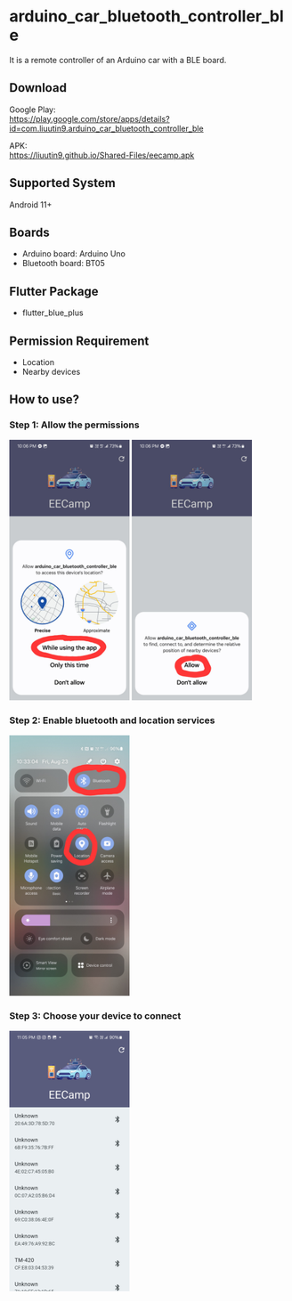 # arduino_car_bluetooth_controller_ble
It is a remote controller of an Arduino car with a BLE board.

## Download
Google Play:  
https://play.google.com/store/apps/details?id=com.liuutin9.arduino_car_bluetooth_controller_ble

APK:  
https://liuutin9.github.io/Shared-Files/eecamp.apk

## Supported System
Android 11+

## Boards
- Arduino board: Arduino Uno
- Bluetooth board: BT05

## Flutter Package
- flutter_blue_plus

## Permission Requirement
- Location
- Nearby devices

## How to use?
### Step 1: Allow the permissions
<div align="justify" flex=true>
    <img src="Screenshot_Permission_Location.jpg" width="216" flex=true>
    <img src="Screenshot_Permission_Nearby_Devices.jpg" width="216" flex=true>
</div>

### Step 2: Enable bluetooth and location services
<div align="justify" flex=true>
    <img src="Screenshot_Turn_On_Services.jpg" width="216" flex=true>
</div>

### Step 3: Choose your device to connect
<div align="justify" flex=true>
    <img src="Screenshot_Device_List.jpg" width="216" flex=true>
</div>